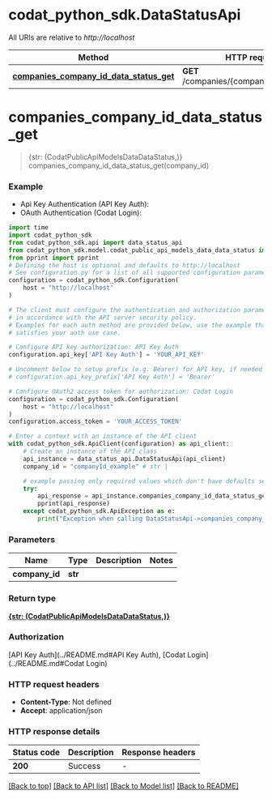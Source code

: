 # codat_python_sdk.DataStatusApi

All URIs are relative to *http://localhost*

Method | HTTP request | Description
------------- | ------------- | -------------
[**companies_company_id_data_status_get**](DataStatusApi.md#companies_company_id_data_status_get) | **GET** /companies/{companyId}/dataStatus | 


# **companies_company_id_data_status_get**
> {str: (CodatPublicApiModelsDataDataStatus,)} companies_company_id_data_status_get(company_id)



### Example

* Api Key Authentication (API Key Auth):
* OAuth Authentication (Codat Login):
```python
import time
import codat_python_sdk
from codat_python_sdk.api import data_status_api
from codat_python_sdk.model.codat_public_api_models_data_data_status import CodatPublicApiModelsDataDataStatus
from pprint import pprint
# Defining the host is optional and defaults to http://localhost
# See configuration.py for a list of all supported configuration parameters.
configuration = codat_python_sdk.Configuration(
    host = "http://localhost"
)

# The client must configure the authentication and authorization parameters
# in accordance with the API server security policy.
# Examples for each auth method are provided below, use the example that
# satisfies your auth use case.

# Configure API key authorization: API Key Auth
configuration.api_key['API Key Auth'] = 'YOUR_API_KEY'

# Uncomment below to setup prefix (e.g. Bearer) for API key, if needed
# configuration.api_key_prefix['API Key Auth'] = 'Bearer'

# Configure OAuth2 access token for authorization: Codat Login
configuration = codat_python_sdk.Configuration(
    host = "http://localhost"
)
configuration.access_token = 'YOUR_ACCESS_TOKEN'

# Enter a context with an instance of the API client
with codat_python_sdk.ApiClient(configuration) as api_client:
    # Create an instance of the API class
    api_instance = data_status_api.DataStatusApi(api_client)
    company_id = "companyId_example" # str | 

    # example passing only required values which don't have defaults set
    try:
        api_response = api_instance.companies_company_id_data_status_get(company_id)
        pprint(api_response)
    except codat_python_sdk.ApiException as e:
        print("Exception when calling DataStatusApi->companies_company_id_data_status_get: %s\n" % e)
```


### Parameters

Name | Type | Description  | Notes
------------- | ------------- | ------------- | -------------
 **company_id** | **str**|  |

### Return type

[**{str: (CodatPublicApiModelsDataDataStatus,)}**](CodatPublicApiModelsDataDataStatus.md)

### Authorization

[API Key Auth](../README.md#API Key Auth), [Codat Login](../README.md#Codat Login)

### HTTP request headers

 - **Content-Type**: Not defined
 - **Accept**: application/json


### HTTP response details
| Status code | Description | Response headers |
|-------------|-------------|------------------|
**200** | Success |  -  |

[[Back to top]](#) [[Back to API list]](../README.md#documentation-for-api-endpoints) [[Back to Model list]](../README.md#documentation-for-models) [[Back to README]](../README.md)


